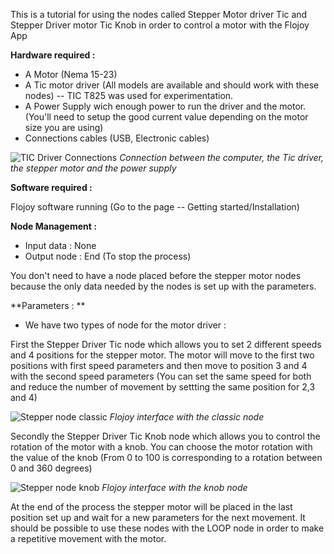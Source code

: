 This is a tutorial for using the nodes called Stepper Motor driver Tic and Stepper Driver motor Tic Knob in order to control a motor with the Flojoy App

**Hardware required :**

- A Motor (Nema 15-23)
- A Tic motor driver (All models are available and should work with these nodes) -- TIC T825 was used for experimentation. 
- A Power Supply wich enough power to run the driver and the motor. (You'll need to setup the good current value depending on the motor size you are using)
- Connections cables (USB, Electronic cables)

![TIC Driver Connections](https://res.cloudinary.com/dhopxs1y3/image/upload/v1683653875/steppermotor_z7yaly.jpg)
*Connection between the computer, the Tic driver, the stepper motor and the power supply* 


**Software required :**

Flojoy software running (Go to the page -- Getting started/Installation)


**Node Management :**
- Input data : None
- Output node : End (To stop the process)

You don't need to have a node placed before the stepper motor nodes because the only data needed by the nodes is set up with the parameters. 

**Parameters : **

- We have two types of node for the motor driver : 

First the Stepper Driver Tic node which allows you to set 2 different speeds and 4 positions for the stepper motor. 
The motor will move to the first two positions with first speed parameters and then move to position 3 and 4 with the second speed parameters 
(You can set the same speed for both and reduce the number of movement by settting the same position for 2,3 and 4)

![Stepper node classic](https://res.cloudinary.com/dhopxs1y3/image/upload/v1683653875/steppernode_mssx65.png)
*Flojoy interface with the classic node* 



Secondly the Stepper Driver Tic Knob node which allows you to control the rotation of the motor with a knob. 
You can choose the motor rotation with the value of the knob (From 0 to 100 is corresponding to a rotation between 0 and 360 degrees)

![Stepper node knob](https://res.cloudinary.com/dhopxs1y3/image/upload/v1683653875/steppernodeknob_qhsk73.png)
*Flojoy interface with the knob node* 

At the end of the process the stepper motor will be placed in the last position set up and wait for a new parameters for the next movement. 
It should be possible to use these nodes with the LOOP node in order to make a repetitive movement with the motor. 





